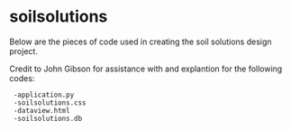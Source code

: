 # soilsolutions
Below are the pieces of code used in creating the soil solutions design project.

Credit to John Gibson for assistance with and explantion for the following codes:

     -application.py
     -soilsolutions.css
     -dataview.html
     -soilsolutions.db
